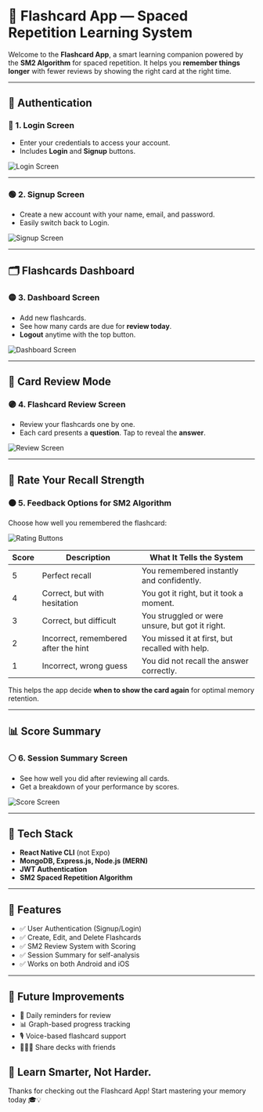 # 🧠 Flashcard App — Spaced Repetition Learning System

Welcome to the **Flashcard App**, a smart learning companion powered by the **SM2 Algorithm** for spaced repetition. It helps you **remember things longer** with fewer reviews by showing the right card at the right time.

---

## 🔐 Authentication

### 🔵 1. Login Screen

- Enter your credentials to access your account.
- Includes **Login** and **Signup** buttons.

![Login Screen](./images/login.jpg)

---

### 🟢 2. Signup Screen

- Create a new account with your name, email, and password.
- Easily switch back to Login.

![Signup Screen](./images/signup.jpg)

---

## 🗂️ Flashcards Dashboard

### 🟡 3. Dashboard Screen

- Add new flashcards.
- See how many cards are due for **review today**.
- **Logout** anytime with the top button.

![Dashboard Screen](./images/3rd.jpg)

---

## 📝 Card Review Mode

### 🟣 4. Flashcard Review Screen

- Review your flashcards one by one.
- Each card presents a **question**. Tap to reveal the **answer**.

![Review Screen](./images/4th.jpg)

---

## 🧠 Rate Your Recall Strength

### 🟤 5. Feedback Options for SM2 Algorithm

Choose how well you remembered the flashcard:

![Rating Buttons](./images/5th.jpg)

| Score | Description                           | What It Tells the System                                    |
|-------|---------------------------------------|-------------------------------------------------------------|
| 5     | Perfect recall                        | You remembered instantly and confidently.                   |
| 4     | Correct, but with hesitation          | You got it right, but it took a moment.                     |
| 3     | Correct, but difficult                | You struggled or were unsure, but got it right.             |
| 2     | Incorrect, remembered after the hint  | You missed it at first, but recalled with help.             |
| 1     | Incorrect, wrong guess                | You did not recall the answer correctly.                    |

This helps the app decide **when to show the card again** for optimal memory retention.

---

## 📊 Score Summary

### ⚪ 6. Session Summary Screen

- See how well you did after reviewing all cards.
- Get a breakdown of your performance by scores.

![Score Screen](./images/6th.jpg)

---

## 🧪 Tech Stack

- **React Native CLI** (not Expo)
- **MongoDB, Express.js, Node.js (MERN)**
- **JWT Authentication**
- **SM2 Spaced Repetition Algorithm**

---

## 📌 Features

- ✅ User Authentication (Signup/Login)
- ✅ Create, Edit, and Delete Flashcards
- ✅ SM2 Review System with Scoring
- ✅ Session Summary for self-analysis
- ✅ Works on both Android and iOS

---

## 🚀 Future Improvements

- 📅 Daily reminders for review
- 📊 Graph-based progress tracking
- 🎙️ Voice-based flashcard support
- 🧑‍🤝‍🧑 Share decks with friends

## 🧠 Learn Smarter, Not Harder.

Thanks for checking out the Flashcard App! Start mastering your memory today 🎓💡
